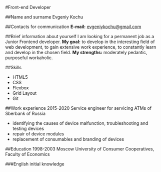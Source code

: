 #Front-end Developer

##Name and surname
Evgeniy Kochu

##Contacts for communication
**E-mail:** evgeniykochu@gmail.com

##Brief information about yourself
I am looking for a permanent job as a Junior Frontend developer.
**My goal:** to develop in the interesting field of web development, to gain extensive work experience, to constantly learn and develop in the chosen field.
**My strengths:** moderately pedantic, purposeful workaholic.

##Skills
* HTML5
* CSS
* Flexbox
* Grid Layout
* Git

##Work experience
2015-2020 Service engineer for servicing ATMs of Sberbank of Russia
* identifying the causes of device malfunction, troubleshooting and testing devices
* repair of device modules
* replacement of consumables and branding of devices

##Education
1998-2003 Moscow University of Consumer Cooperatives,
Faculty of Economics

###English
initial knowledge